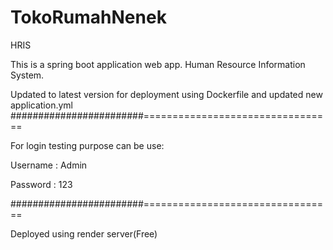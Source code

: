# TokoRumahNenek
HRIS

This is a spring boot application web app.
Human Resource Information System.

Updated to latest version for deployment using Dockerfile and updated new application.yml
########################=================================




For login testing purpose can be use:



Username : Admin


Password : 123




########################=================================

Deployed using render server(Free)
